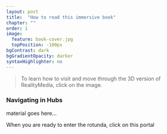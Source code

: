 ```yaml
---
layout: post
title:  "How to read this immersive book"
chapter: ""
order: 1
image:
  feature: book-cover.jpg
  topPosition: -100px
bgContrast: dark
bgGradientOpacity: darker
syntaxHighlighter: no
---
```


<blockquote> To learn how to visit and move through the 3D version of RealityMedia, click on the image. </blockquote>

<div class="img img--fullContainer img--14xLeading" style="background-image: url({{ site.baseurl_book_img }}intro-room.png);"></div>

<h3>Navigating in Hubs</h3>
material goes here...

When you are ready to enter the rotunda, click on this portal
